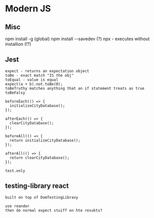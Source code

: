 # Modern JS

## Misc

npm install -g (global)
npm install --savedev (?)
npx - executes without installion (!?)
  
## Jest

    expect - returns an expectation object
    toBe - exact match "IS the obj"
    toEqual - value is equal
    expect(a + b).not.toBe(0);
    toBeTruthy matches anything that an if statement treats as true
    toBeFalsy

    beforeEach(() => {
      initializeCityDatabase();
    });

    afterEach(() => {
      clearCityDatabase();
    });

    beforeAll(() => {
      return initializeCityDatabase();
    });

    afterAll(() => {
      return clearCityDatabase();
    });

    test.only

## testing-library react

    built on top of DomTestingLibravy

    use reander
    then do normal expect stuiff on hte resukts?

